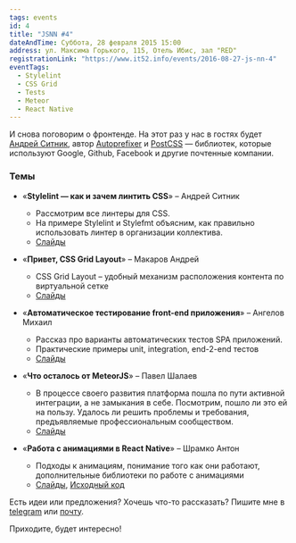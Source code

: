 ```yaml
---
tags: events
id: 4
title: "JSNN #4"
dateAndTime: Суббота, 28 февраля 2015 15:00
address: ул. Максима Горького, 115, Отель Ибис, зал "RED"
registrationLink: "https://www.it52.info/events/2016-08-27-js-nn-4"
eventTags:
  - Stylelint
  - CSS Grid
  - Tests
  - Meteor
  - React Native
---
```


И снова поговорим о фронтенде. На этот раз у нас в гостях будет [Андрей Ситник](http://sitnik.ru/), автор [Autoprefixer](https://github.com/postcss/autoprefixer) и [PostCSS](https://github.com/postcss/postcss) — библиотек, которые используют Google, Github, Facebook и другие почтенные компании.

### Темы 

* «**Stylelint — как и зачем линтить CSS**» – Андрей Ситник
  * Рассмотрим все линтеры для CSS.
  * На примере Stylelint и Stylefmt объясним, как правильно использовать линтер в организации коллектива.
  * [Слайды](http://slides.com/ai/stylelint-ru)
 
 
* «**Привет, CSS Grid Layout**» – Макаров Андрей
  * CSS Grid Layout – удобный механизм расположения контента по виртуальной сетке
  * [Слайды](https://r3nya.github.io/css-grid/)
 
 
* «**Автоматическое тестирование front-end приложения**» – Ангелов Михаил
  * Рассказ про варианты автоматических тестов SPA приложений.
  * Практические примеры unit, integration, end-2-end тестов
  * [Слайды](https://mikhail-angelov.github.io/presentation-test-front-end/)

* «**Что осталось от MeteorJS**» – Павел Шалаев
  * В процессе своего развития платформа пошла по пути активной интеграции, а не замыкания в себе. Посмотрим, пошло ли это ей на пользу. Удалось ли решить проблемы и требования, предъявляемые профессиональным сообществом. 
  * [Слайды](http://slides.com/lawrentiy/historyofmeteorjs#/)


* «**Работа с анимациями в React Native**» – Шрамко Антон
  * Подходы к анимациям, понимание того как они работают, дополнительные библиотеки по работе с анимациями
  * [Слайды](http://slides.com/friktor/react-native-animations#/), [Исходный код](https://github.com/friktor/react-animations-example-it52-jsnn-4)


Есть идеи или предложения? Хочешь что-то рассказать?
Пишите мне в [telegram](https://telegram.me/r3nya) или [почту](mailto:me@r3nya.ru).

Приходите, будет интересно!
